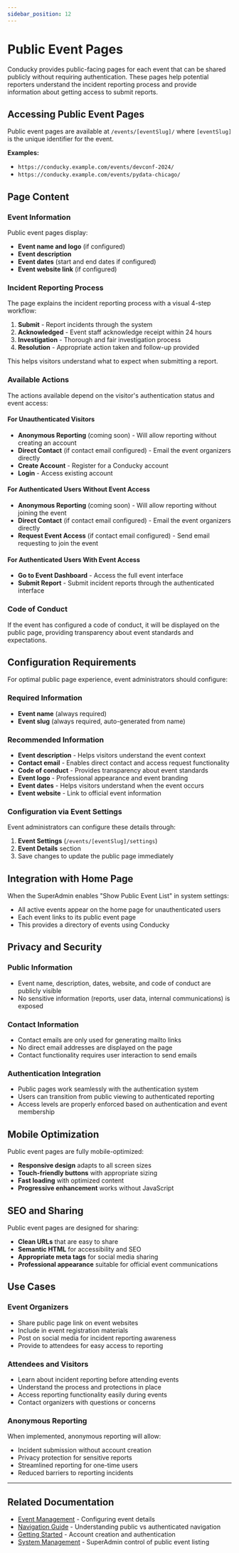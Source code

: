 ```yaml
---
sidebar_position: 12
---
```


# Public Event Pages

Conducky provides public-facing pages for each event that can be shared publicly without requiring authentication. These pages help potential reporters understand the incident reporting process and provide information about getting access to submit reports.

## Accessing Public Event Pages

Public event pages are available at `/events/[eventSlug]/` where `[eventSlug]` is the unique identifier for the event.

**Examples:**
- `https://conducky.example.com/events/devconf-2024/`
- `https://conducky.example.com/events/pydata-chicago/`

## Page Content

### Event Information

Public event pages display:
- **Event name and logo** (if configured)
- **Event description**
- **Event dates** (start and end dates if configured)
- **Event website link** (if configured)

### Incident Reporting Process

The page explains the incident reporting process with a visual 4-step workflow:

1. **Submit** - Report incidents through the system
2. **Acknowledged** - Event staff acknowledge receipt within 24 hours
3. **Investigation** - Thorough and fair investigation process
4. **Resolution** - Appropriate action taken and follow-up provided

This helps visitors understand what to expect when submitting a report.

### Available Actions

The actions available depend on the visitor's authentication status and event access:

#### For Unauthenticated Visitors

- **Anonymous Reporting** (coming soon) - Will allow reporting without creating an account
- **Direct Contact** (if contact email configured) - Email the event organizers directly
- **Create Account** - Register for a Conducky account
- **Login** - Access existing account

#### For Authenticated Users Without Event Access

- **Anonymous Reporting** (coming soon) - Will allow reporting without joining the event
- **Direct Contact** (if contact email configured) - Email the event organizers directly
- **Request Event Access** (if contact email configured) - Send email requesting to join the event

#### For Authenticated Users With Event Access

- **Go to Event Dashboard** - Access the full event interface
- **Submit Report** - Submit incident reports through the authenticated interface

### Code of Conduct

If the event has configured a code of conduct, it will be displayed on the public page, providing transparency about event standards and expectations.

## Configuration Requirements

For optimal public page experience, event administrators should configure:

### Required Information
- **Event name** (always required)
- **Event slug** (always required, auto-generated from name)

### Recommended Information
- **Event description** - Helps visitors understand the event context
- **Contact email** - Enables direct contact and access request functionality
- **Code of conduct** - Provides transparency about event standards
- **Event logo** - Professional appearance and event branding
- **Event dates** - Helps visitors understand when the event occurs
- **Event website** - Link to official event information

### Configuration via Event Settings

Event administrators can configure these details through:
1. **Event Settings** (`/events/[eventSlug]/settings`)
2. **Event Details** section
3. Save changes to update the public page immediately

## Integration with Home Page

When the SuperAdmin enables "Show Public Event List" in system settings:
- All active events appear on the home page for unauthenticated users
- Each event links to its public event page
- This provides a directory of events using Conducky

## Privacy and Security

### Public Information
- Event name, description, dates, website, and code of conduct are publicly visible
- No sensitive information (reports, user data, internal communications) is exposed

### Contact Information
- Contact emails are only used for generating mailto links
- No direct email addresses are displayed on the page
- Contact functionality requires user interaction to send emails

### Authentication Integration
- Public pages work seamlessly with the authentication system
- Users can transition from public viewing to authenticated reporting
- Access levels are properly enforced based on authentication and event membership

## Mobile Optimization

Public event pages are fully mobile-optimized:
- **Responsive design** adapts to all screen sizes
- **Touch-friendly buttons** with appropriate sizing
- **Fast loading** with optimized content
- **Progressive enhancement** works without JavaScript

## SEO and Sharing

Public event pages are designed for sharing:
- **Clean URLs** that are easy to share
- **Semantic HTML** for accessibility and SEO
- **Appropriate meta tags** for social media sharing
- **Professional appearance** suitable for official event communications

## Use Cases

### Event Organizers
- Share public page link on event websites
- Include in event registration materials
- Post on social media for incident reporting awareness
- Provide to attendees for easy access to reporting

### Attendees and Visitors
- Learn about incident reporting before attending events
- Understand the process and protections in place
- Access reporting functionality easily during events
- Contact organizers with questions or concerns

### Anonymous Reporting
When implemented, anonymous reporting will allow:
- Incident submission without account creation
- Privacy protection for sensitive reports
- Streamlined reporting for one-time users
- Reduced barriers to reporting incidents

---

## Related Documentation

- [Event Management](./event-management.md) - Configuring event details
- [Navigation Guide](./navigation.md) - Understanding public vs authenticated navigation
- [Getting Started](./getting-started.md) - Account creation and authentication
- [System Management](../admin-guide/system-management.md) - SuperAdmin control of public event listing 